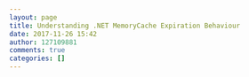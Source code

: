 ```yaml
---
layout: page
title: Understanding .NET MemoryCache Expiration Behaviour
date: 2017-11-26 15:42
author: 127109881
comments: true
categories: []
---
```


